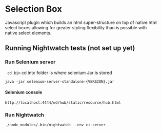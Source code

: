 # Selection Box

Javascript plugin which builds an html super-structure on top of native html select boxes allowing for
greater styling flexibility than is possible with native select elements.

##  Running Nightwatch tests (not set up yet)


### Run Selenium server

``` cd bin``` cd into folder is where selenium Jar is stored

```java -jar selenium-server-standalone-{VERSION}.jar```

####  Selenium console

```http://localhost:4444/wd/hub/static/resource/hub.html```

###  Run Nightwatch

```./node_modules/.bin/nightwatch --env ci-server```




